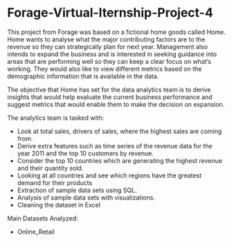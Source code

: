 # Forage-Virtual-Iternship-Project-4

This project from Forage was based on a fictional home goods called Home. Home wants to analyse what the major contributing factors are to the revenue so they can strategically plan for next year. Management also intends to expand the business and is interested in seeking guidance into areas that are performing well so they can keep a clear focus on what’s working. They would also like to view different metrics based on the demographic information that is available in the data.

The objective that Home has set for the data analytics team is to derive insights that would help evaluate the current business performance and suggest metrics that would enable them to make the decision on expansion.

The analytics team is tasked with:

- Look at total sales, drivers of sales, where the highest sales are coming from.
- Derive extra features such as time series of the revenue data for the year 2011 and the top 10 customers by revenue.
- Consider the top 10 countries which are generating the highest revenue and their quantity sold.
- Looking at all countries and see which regions have the greatest demand for their products
- Extraction of sample data sets using SQL.
- Analysis of sample data sets with visualizations.
- Cleaning the dataset in Excel

Main Datasets Analyzed:
- Online_Retail
